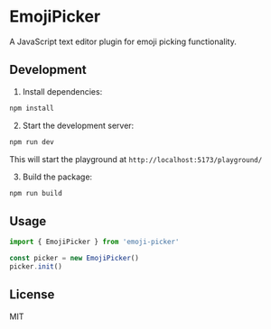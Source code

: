 # EmojiPicker

A JavaScript text editor plugin for emoji picking functionality.

## Development

1. Install dependencies:
```bash
npm install
```

2. Start the development server:
```bash
npm run dev
```

This will start the playground at `http://localhost:5173/playground/`

3. Build the package:
```bash
npm run build
```

## Usage

```typescript
import { EmojiPicker } from 'emoji-picker'

const picker = new EmojiPicker()
picker.init()
```

## License

MIT 